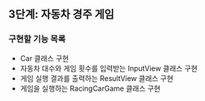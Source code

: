 ## 3단계: 자동차 경주 게임
### 구현할 기능 목록
- Car 클래스 구현
- 자동차 대수와 게임 횟수를 입력받는 InputView 클래스 구현
- 게임 실행 결과를 출력하는 ResultView 클래스 구현
- 게임을 실행하는 RacingCarGame 클래스 구현